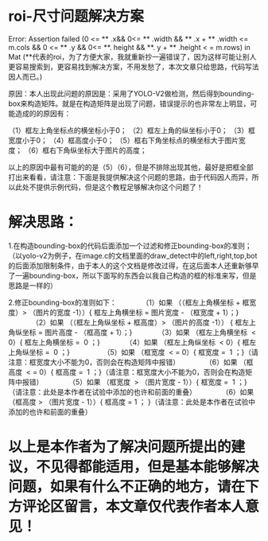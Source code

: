 # roi-尺寸问题解决方案

Error: Assertion failed (0 <= ** .x&& 0<= ** .width && ** .x + ** .width <= m.cols && 0 <= ** .y && 0<= **. height && **. y + ** .height < = m.rows) in Mat (**代表的roi，为了方便大家，我就重新抄一遍错误了，因为这样可能让别人更容易搜索到，更容易找到解决方案，不用发愁了，本次文章只给思路，代码写法因人而已。)

原因：本人出现此问题的原因是：采用了YOLO-V2做检测，然后得到bounding-box来构造矩阵。就是在构造矩阵是出现了问题，错误提示的也非常左上明显，可能造成的的原因有：

（1）框左上角坐标点的横坐标小于0；
（2）框左上角的纵坐标小于0；
（3）框宽度小于0；
（4）框高度小于0；
（5）框右下角坐标点的横坐标大于图片宽度；
（6）框右下角纵坐标大于图片的高度；

以上的原因中最有可能的的是（5）（6），但是不排除出现其他，最好是把框全部打出来看看，请注意：下面是我提供解决这个问题的思路，由于代码因人而异，所以此处不提供示例代码，但是这个教程足够解决你这个问题了！

# 解决思路：
1.在构造bounding-box的代码后面添加一个过滤和修正bounding-box的准则；（以yolo-v2为例子，在image.c的文档里面的draw_detect中的left,right,top,bot的后面添加限制条件，由于本人的这个文档是修改过得，在这后面本人还重新够早了一遍bounding-box，所以下面写的东西会以我自己构造的框的标准来写，但是思路是一样的）

2.修正bounding-box的准则如下：
            （1）如果 （（框左上角横坐标 + 框宽度）> （图片的宽度 -1））{ 框左上角横坐标 = 图片宽度 - （框宽度 + 1）；} 
            （2）如果 （（框左上角纵坐标 + 框高度）> （图片的高度 -1）） { 框左上角纵坐标 = 图片高度 - （框高度 + 1）；}
            （3）如果 （框左上角横坐标  < 0）{ 框左上角横坐标 =  0 ；}
            （4）如果 （框左上角纵坐标  < 0）{ 框左上角纵坐标 =  0 ；}    
            （5）如果 （框宽度  < = 0）{ 框宽度 =  1 ；}（请注意：框宽度大小不能为0，否则会在构造矩阵中报错）
            （6）如果 （框高度  < = 0）{ 框高度 =  1 ；}（请注意：框宽度大小不能为0，否则会在构造矩阵中报错）
            （5）如果 （框宽度  > （图片宽度 - 1））{ 框宽度 =  1 ；}（请注意：此处是本作者在试验中添加的也许和前面的重叠）
            （6）如果 （框高度 > （图片宽度 - 1））{ 框高度 = 1 ； }（请注意：此处是本作者在试验中添加的也许和前面的重叠）
            
# 以上是本作者为了解决问题所提出的建议，不见得都能适用，但是基本能够解决问题，如果有什么不正确的地方，请在下方评论区留言，本文章仅代表作者本人意见！


